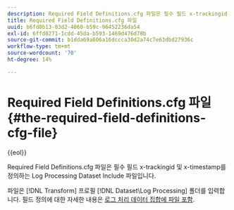 ```yaml
---
description: Required Field Definitions.cfg 파일은 필수 필드 x-trackingid 및 x-timestamp를 정의하는 Log Processing Dataset Include 파일입니다.
title: Required Field Definitions.cfg 파일
uuid: b6fd8b13-83d2-4060-b59c-96452236da54
exl-id: 6ffd0271-1cdd-45da-b593-1469d476d78b
source-git-commit: b1dda69a606a16dccca30d2a74c7e63dbd27936c
workflow-type: tm+mt
source-wordcount: '70'
ht-degree: 14%

---
```


# Required Field Definitions.cfg 파일{#the-required-field-definitions-cfg-file}

{{eol}}

Required Field Definitions.cfg 파일은 필수 필드 x-trackingid 및 x-timestamp를 정의하는 Log Processing Dataset Include 파일입니다.

파일은 [!DNL Transform] 프로필 [!DNL Dataset\Log Processing] 폴더를 입력합니다. 필드 정의에 대한 자세한 내용은 [로그 처리 데이터 집합에 파일 포함](../../../../home/c-dataset-const-proc/c-dataset-inc-files/c-types-dataset-inc-files/c-log-proc-dataset-inc-files/c-log-proc-dataset-inc-files.md#concept-999475a22519432e98844622ca95b6ab).
